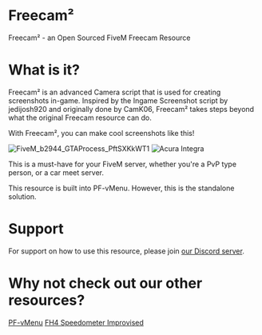 # Freecam²
Freecam² - an Open Sourced FiveM Freecam Resource

# What is it?
Freecam² is an advanced Camera script that is used for creating screenshots in-game. Inspired by the Ingame Screenshot script by jedijosh920 and originally done by CamK06, Freecam² takes steps beyond what the original Freecam resource can do.

With Freecam², you can make cool screenshots like this!

![FiveM_b2944_GTAProcess_PftSXKkWT1](https://forum.cfx.re/uploads/default/optimized/4X/3/2/b/32bae5a61fb641036cfaf61d230fc1bfd809d3ff_2_690x388.jpeg)
![Acura Integra](https://cdn.discordapp.com/attachments/1055754990792224809/1122596771672109217/FiveM_b2944_GTAProcess_6C9CHctCNZ.jpg)

This is a must-have for your FiveM server, whether you're a PvP type person, or a car meet server.

This resource is built into PF-vMenu. However, this is the standalone solution.

# Support
For support on how to use this resource, please join [our Discord server](https://discord.gg/D7cVc8TzPN).

# Why not check out our other resources?
[PF-vMenu](https://github.com/ProjectFairnessLabs/PF-vMenu)
[FH4 Speedometer Improvised](https://github.com/ProjectFairnessLabs/fh4speedometer)
